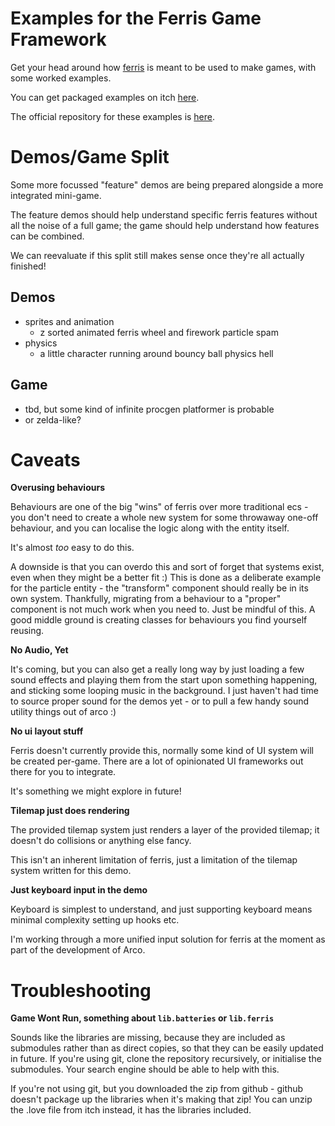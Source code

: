 # Examples for the Ferris Game Framework

Get your head around how [ferris](https://github.com/1bardesign/ferris) is meant to be used to make games, with some worked examples.

You can get packaged examples on itch [here](https://1bardesign.itch.io/ferris-examples).

The official repository for these examples is [here](https://github.com/1bardesign/ferris-examples/).

# Demos/Game Split

Some more focussed "feature" demos are being prepared alongside a more integrated mini-game.

The feature demos should help understand specific ferris features without all the noise of a full game; the game should help understand how features can be combined.

We can reevaluate if this split still makes sense once they're all actually finished!

## Demos

- sprites and animation
	- z sorted animated ferris wheel and firework particle spam
- physics
	- a little character running around bouncy ball physics hell

## Game

- tbd, but some kind of infinite procgen platformer is probable
- or zelda-like?

# Caveats

**Overusing behaviours**

Behaviours are one of the big "wins" of ferris over more traditional ecs - you don't need to create a whole new system for some throwaway one-off behaviour, and you can localise the logic along with the entity itself.

It's almost _too_ easy to do this.

A downside is that you can overdo this and sort of forget that systems exist, even when they might be a better fit :) This is done as a deliberate example for the particle entity - the "transform" component should really be in its own system. Thankfully, migrating from a behaviour to a "proper" component is not much work when you need to. Just be mindful of this. A good middle ground is creating classes for behaviours you find yourself reusing.

**No Audio, Yet**

It's coming, but you can also get a really long way by just loading a few sound effects and playing them from the start upon something happening, and sticking some looping music in the background. I just haven't had time to source proper sound for the demos yet - or to pull a few handy sound utility things out of arco :)

**No ui layout stuff**

Ferris doesn't currently provide this, normally some kind of UI system will be created per-game. There are a lot of opinionated UI frameworks out there for you to integrate.

It's something we might explore in future!

**Tilemap just does rendering**

The provided tilemap system just renders a layer of the provided tilemap; it doesn't do collisions or anything else fancy.

This isn't an inherent limitation of ferris, just a limitation of the tilemap system written for this demo.

**Just keyboard input in the demo**

Keyboard is simplest to understand, and just supporting keyboard means minimal complexity setting up hooks etc.

I'm working through a more unified input solution for ferris at the moment as part of the development of Arco.

# Troubleshooting

**Game Wont Run, something about `lib.batteries` or `lib.ferris`**

Sounds like the libraries are missing, because they are included as submodules rather than as direct copies, so that they can be easily updated in future.
If you're using git, clone the repository recursively, or initialise the submodules.
Your search engine should be able to help with this.

If you're not using git, but you downloaded the zip from github - github doesn't package up the libraries when it's making that zip!
You can unzip the .love file from itch instead, it has the libraries included.
